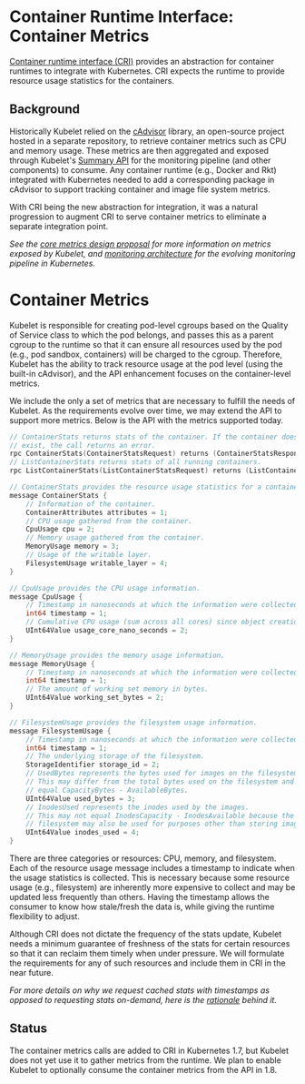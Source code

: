 # Container Runtime Interface: Container Metrics

[Container runtime interface
(CRI)](/contributors/devel/container-runtime-interface.md)
provides an abstraction for container runtimes to integrate with Kubernetes.
CRI expects the runtime to provide resource usage statistics for the
containers.

## Background

Historically Kubelet relied on the [cAdvisor](https://github.com/google/cadvisor)
library, an open-source project hosted in a separate repository, to retrieve
container metrics such as CPU and memory usage. These metrics are then aggregated
and exposed through Kubelet's [Summary
API](https://git.k8s.io/kubernetes/pkg/kubelet/apis/stats/v1alpha1/types.go)
for the monitoring pipeline (and other components) to consume. Any container
runtime (e.g., Docker and Rkt) integrated with Kubernetes needed to add a
corresponding package in cAdvisor to support tracking container and image file
system metrics.

With CRI being the new abstraction for integration, it was a natural
progression to augment CRI to serve container metrics to eliminate a separate
integration point.

*See the [core metrics design
proposal](/contributors/design-proposals/instrumentation/core-metrics-pipeline.md)
for more information on metrics exposed by Kubelet, and [monitoring
architecture](/contributors/design-proposals/instrumentation/monitoring_architecture.md)
for the evolving monitoring pipeline in Kubernetes.*

# Container Metrics

Kubelet is responsible for creating pod-level cgroups based on the Quality of
Service class to which the pod belongs, and passes this as a parent cgroup to the
runtime so that it can ensure all resources used by the pod (e.g., pod sandbox,
containers) will be charged to the cgroup. Therefore, Kubelet has the ability
to track resource usage at the pod level (using the built-in cAdvisor), and the
API enhancement focuses on the container-level metrics.


We include the only a set of metrics that are necessary to fulfill the needs of
Kubelet. As the requirements evolve over time, we may extend the API to support
more metrics. Below is the API with the metrics supported today.

```go
// ContainerStats returns stats of the container. If the container does not
// exist, the call returns an error.
rpc ContainerStats(ContainerStatsRequest) returns (ContainerStatsResponse) {}
// ListContainerStats returns stats of all running containers.
rpc ListContainerStats(ListContainerStatsRequest) returns (ListContainerStatsResponse) {}
```

```go
// ContainerStats provides the resource usage statistics for a container.
message ContainerStats {
    // Information of the container.
    ContainerAttributes attributes = 1;
    // CPU usage gathered from the container.
    CpuUsage cpu = 2;
    // Memory usage gathered from the container.
    MemoryUsage memory = 3;
    // Usage of the writable layer.
    FilesystemUsage writable_layer = 4;
}

// CpuUsage provides the CPU usage information.
message CpuUsage {
    // Timestamp in nanoseconds at which the information were collected. Must be > 0.
    int64 timestamp = 1;
    // Cumulative CPU usage (sum across all cores) since object creation.
    UInt64Value usage_core_nano_seconds = 2;
}

// MemoryUsage provides the memory usage information.
message MemoryUsage {
    // Timestamp in nanoseconds at which the information were collected. Must be > 0.
    int64 timestamp = 1;
    // The amount of working set memory in bytes.
    UInt64Value working_set_bytes = 2;
}

// FilesystemUsage provides the filesystem usage information.
message FilesystemUsage {
    // Timestamp in nanoseconds at which the information were collected. Must be > 0.
    int64 timestamp = 1;
    // The underlying storage of the filesystem.
    StorageIdentifier storage_id = 2;
    // UsedBytes represents the bytes used for images on the filesystem.
    // This may differ from the total bytes used on the filesystem and may not 
    // equal CapacityBytes - AvailableBytes.
    UInt64Value used_bytes = 3;
    // InodesUsed represents the inodes used by the images.
    // This may not equal InodesCapacity - InodesAvailable because the underlying
    // filesystem may also be used for purposes other than storing images.
    UInt64Value inodes_used = 4;
}
```

There are three categories or resources: CPU, memory, and filesystem. Each of
the resource usage message includes a timestamp to indicate when the usage
statistics is collected. This is necessary because some resource usage (e.g.,
filesystem) are inherently more expensive to collect and may be updated less
frequently than others. Having the timestamp allows the consumer to know how
stale/fresh the data is, while giving the runtime flexibility to adjust.

Although CRI does not dictate the frequency of the stats update, Kubelet needs
a minimum guarantee of freshness of the stats for certain resources so that it
can reclaim them timely when under pressure. We will formulate the requirements
for any of such resources and include them in CRI in the near future.


*For more details on why we request cached stats with timestamps as opposed to
requesting stats on-demand, here is the [rationale](https://github.com/kubernetes/kubernetes/pull/45614#issuecomment-302258090)
behind it.*

## Status

The container metrics calls are added to CRI in Kubernetes 1.7, but Kubelet does not
yet use it to gather metrics from the runtime. We plan to enable Kubelet to
optionally consume the container metrics from the API in 1.8.

